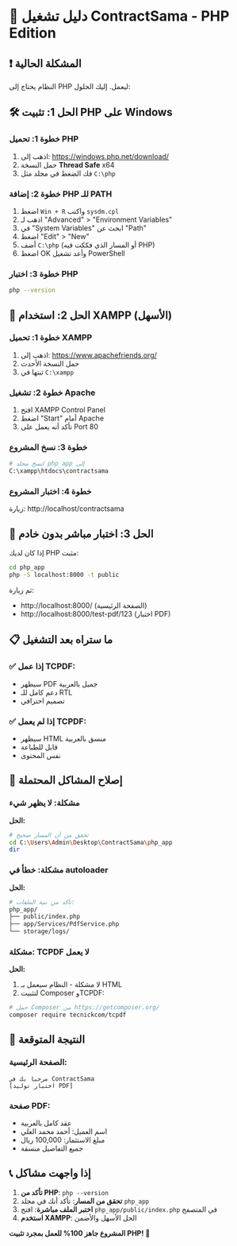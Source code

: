 # 🚀 دليل تشغيل ContractSama - PHP Edition

## ❗ المشكلة الحالية
النظام يحتاج إلى PHP ليعمل. إليك الحلول:

## 🛠️ الحل 1: تثبيت PHP على Windows

### خطوة 1: تحميل PHP
1. اذهب إلى: https://windows.php.net/download/
2. حمل النسخة **Thread Safe** x64
3. فك الضغط في مجلد مثل `C:\php`

### خطوة 2: إضافة PHP للـ PATH
1. اضغط `Win + R` واكتب `sysdm.cpl`
2. اذهب لـ "Advanced" > "Environment Variables"
3. في "System Variables" ابحث عن "Path"
4. اضغط "Edit" > "New" 
5. أضف `C:\php` (أو المسار الذي فككت فيه PHP)
6. اضغط OK وأعد تشغيل PowerShell

### خطوة 3: اختبار PHP
```bash
php --version
```

## 🚀 الحل 2: استخدام XAMPP (الأسهل)

### خطوة 1: تحميل XAMPP
1. اذهب إلى: https://www.apachefriends.org/
2. حمل النسخة الأحدث
3. ثبتها في `C:\xampp`

### خطوة 2: تشغيل Apache
1. افتح XAMPP Control Panel
2. اضغط "Start" أمام Apache
3. تأكد أنه يعمل على Port 80

### خطوة 3: نسخ المشروع
```bash
# انسخ مجلد php_app إلى 
C:\xampp\htdocs\contractsama
```

### خطوة 4: اختبار المشروع
زيارة: http://localhost/contractsama

## 🎯 الحل 3: اختبار مباشر بدون خادم

إذا كان لديك PHP مثبت:

```bash
cd php_app
php -S localhost:8000 -t public
```

ثم زيارة:
- http://localhost:8000/ (الصفحة الرئيسية)
- http://localhost:8000/test-pdf/123 (اختبار PDF)

## 📋 ما ستراه بعد التشغيل

### ✅ إذا عمل TCPDF:
- سيظهر PDF جميل بالعربية
- دعم كامل للـ RTL
- تصميم احترافي

### ✅ إذا لم يعمل TCPDF:
- سيظهر HTML منسق بالعربية  
- قابل للطباعة
- نفس المحتوى

## 🔧 إصلاح المشاكل المحتملة

### مشكلة: لا يظهر شيء
**الحل:**
```bash
# تحقق من أن المسار صحيح
cd C:\Users\Admin\Desktop\ContractSama\php_app
dir
```

### مشكلة: خطأ في autoloader
**الحل:**
```bash
# تأكد من بنية الملفات:
php_app/
├── public/index.php
├── app/Services/PdfService.php
└── storage/logs/
```

### مشكلة: TCPDF لا يعمل
**الحل:**
1. لا مشكلة - النظام سيعمل بـ HTML
2. لتثبيت Composer وTCPDF:
```bash
# حمل Composer من https://getcomposer.org/
composer require tecnickcom/tcpdf
```

## 🎉 النتيجة المتوقعة

### الصفحة الرئيسية:
```
مرحباً بك في ContractSama
[اختبار توليد PDF]
```

### صفحة PDF:
- عقد كامل بالعربية
- اسم العميل: أحمد محمد العلي
- مبلغ الاستثمار: 100,000 ريال
- جميع التفاصيل منسقة

## 📞 إذا واجهت مشاكل

1. **تأكد من PHP**: `php --version`
2. **تحقق من المسار**: تأكد أنك في مجلد `php_app`
3. **اختبر الملف مباشرة**: افتح `php_app/public/index.php` في المتصفح
4. **استخدم XAMPP**: الحل الأسهل والأضمن

**المشروع جاهز 100% للعمل بمجرد تثبيت PHP! 🚀**